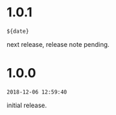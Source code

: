 # 1.0.1
`${date}`

next release, release note pending.

# 1.0.0
`2018-12-06 12:59:40`

initial release.